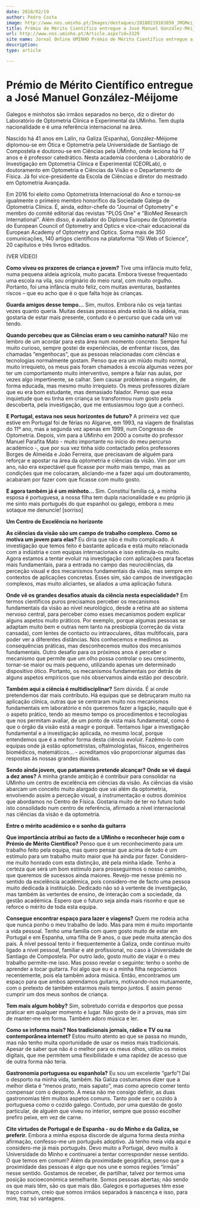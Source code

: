 ```yaml
---
date: 2018/02/19
author: Pedro Costa
image: http://www.nos.uminho.pt/Images/destaques/20180219103850_JMGMeijome1a.jpg
title: Prémio de Mérito Científico entregue a José Manuel González-Méijome
url: http://www.nos.uminho.pt/Article.aspx?id=3329
site name: Jornal Online UMINHO Prémio de Mérito Científico entregue a José Manuel González-Méijome
description: 
type: article

---
```

# Prémio de Mérito Científico entregue a José Manuel González-Méijome




Galegos e minhotos são irmãos separados no berço, diz o diretor do Laboratório de Optometria Clínica e Experimental da UMinho. Tem dupla nacionalidade e é uma referência internacional na área.

Nascido há 41 anos em Lalín, na Galiza (Espanha), González-Méijome diplomou-se em Ótica e Optometria pela Universidade de Santiago de Compostela e doutorou-se em Ciências pela UMinho, onde leciona há 17 anos e é professor catedrático. Nesta academia coordena o Laboratório de Investigação em Optometria Clínica e Experimental (CEORLab), o doutoramento em Optometria e Ciências da Visão e o Departamento de Física. Já foi vice-presidente da Escola de Ciências e diretor do mestrado em Optometria Avançada.

Em 2016 foi eleito como Optometrista Internacional do Ano e tornou-se igualmente o primeiro membro honorífico da Sociedade Galega de Optometria Clínica. É, ainda, editor-chefe do "Journal of Optometry" e membro do comité editorial das revistas "PLOS One" e "BioMed Research International". Além disso, é avaliador do Diploma Europeu de Optometria do European Council of Optometry and Optics e vice-chair educacional da European Academy of Optometry and Optics. Soma mais de 350 comunicações, 140 artigos científicos na plataforma "ISI Web of Science", 20 capítulos e três livros editados.

(VER VÍDEO)


**Como viveu os prazeres de criança e jovem?** 
Tive uma infância muito feliz, numa pequena aldeia agrícola, muito pacata. Embora tivesse frequentado uma escola na vila, sou originário do meio rural, com muito orgulho. Portanto, foi uma infância muito feliz, com muitas aventuras, bastantes riscos – que eu acho que é o que falta hoje às crianças.

**Guarda amigos desse tempo...** 
Sim, muitos. Embora não os veja tantas vezes quanto queria. Muitas dessas pessoas ainda estão lá na aldeia, mas gostaria de estar mais presente, contudo é o percurso que cada um vai tendo.

**Quando percebeu que as Ciências eram o seu caminho natural?** 
Não me lembro de um acordar para esta área num momento concreto. Sempre fui muito curioso, sempre gostei de experiências, de enfrentar riscos, das chamadas “engenhocas”, que as pessoas relacionadas com ciências e tecnologias normalmente gostam. Penso que era um miúdo muito normal, muito irrequieto, os meus pais foram chamados à escola algumas vezes por ter um comportamento muito interventivo, sempre a falar nas aulas, por vezes algo impertinente, se calhar. Sem causar problemas a ninguém, de forma educada, mas mesmo muito irrequieto. Os meus professores diziam que eu era bom estudante, mas demasiado falador. Penso que essa inquietude que eu tinha em criança se transformou num gosto pela descoberta, pela investigação, que me entusiasmou logo que a conheci.

**E Portugal, estava nos seus horizontes de futuro?** 
A primeira vez que estive em Portugal foi de férias no Algarve, em 1993, na viagem de finalistas do 11º ano, mas a segunda vez apenas em 1999, num Congresso de Optometria. Depois, vim para a UMinho em 2000 a convite do professor Manuel Parafita Mato - muito importante no início do meu percurso académico -, que por sua vez tinha sido contactado pelos professores Borges de Almeida e João Ferreira, que precisavam de alguém para reforçar e apostar na área da optometria e ciências da visão. Vim por um ano, não era expectável que ficasse por muito mais tempo, mas as condições que me colocaram, aliciando-me a fazer aqui um doutoramento, acabaram por fazer com que ficasse com muito gosto. 

**E agora também já é um minhoto...** 
Sim. Constituí família cá, a minha esposa é portuguesa, a nossa filha tem dupla nacionalidade e eu próprio já me sinto mais português do que espanhol ou galego, embora o meu sotaque me denuncie! [sorriso]



**Um Centro de Excelência no horizonte** 

**As ciências da visão são um campo de trabalho complexo. Como se motiva um jovem para elas?** 
Eu diria que não é muito complicado. A investigação que temos feito é bastante aplicada e está muito relacionada com a indústria e com equipas internacionais e isso estimula-os muito. Agora estamos a tentar evoluir na investigação com aplicações para facetas mais fundamentais, para a entrada no campo das neurociências, da perceção visual e dos mecanismos fundamentais da visão, mas sempre em contextos de aplicações concretas. Esses sim, são campos de investigação complexos, mas muito aliciantes, se aliados a uma aplicação futura.

**Onde vê os grandes desafios atuais da ciência nesta especialidade?** 
Em termos científicos puros precisamos perceber os mecanismos fundamentais da visão ao nível neurológico, desde a retina até ao sistema nervoso central, para perceber como esses mecanismos podem explicar alguns aspetos muito práticos. Por exemplo, porque algumas pessoas se adaptam muito bem e outras nem tanto na presbiopia (correção da vista cansada), com lentes de contacto ou intraoculares, ditas multifocais, para poder ver a diferentes distâncias. Nós conhecemos e medimos as consequências práticas, mas desconhecemos muitos dos mecanismos fundamentais. Outro desafio para os próximos anos é perceber o mecanismo que permite que um olho possa controlar o seu crescimento, tornar-se maior ou mais pequeno, utilizando apenas um determinado dispositivo ótico. Portanto, os mecanismos fundamentais por detrás de alguns aspetos empíricos que nós observamos ainda estão por descobrir.

**Também aqui a ciência é multidisciplinar?** 
Sem dúvida. É aí onde pretendemos dar mais contributo. Há equipas que se debruçaram muito na aplicação clínica, outras que se centraram muito nos mecanismos fundamentais em laboratório e nós queremos fazer a ligação, naquilo que é o aspeto prático, tendo ao mesmo tempo os procedimentos e tecnologias que nos permitam avaliar, de um ponto de vista mais fundamental, como é que o órgão da visão está a reagir e porquê. Tentamos ligar a investigação fundamental e a investigação aplicada, no mesmo local, porque entendemos que é a melhor forma desta ciência evoluir. Fazêmo-lo com equipas onde já estão optometristas, oftalmologistas, físicos, engenheiros biomédicos, matemáticos... - acreditamos vão proporcionar algumas das respostas às nossas grandes dúvidas.

**Sendo ainda jovem, que patamares pretende alcançar? Onde se vê daqui a dez anos?** 
A minha grande ambição é contribuir para consolidar na UMinho um centro de excelência em ciências da visão. As ciências da visão abarcam um conceito muito alargado que vai além da optometria, envolvendo assim a perceção visual, a instrumentação e outros domínios que abordamos no Centro de Física. Gostaria muito de ter no futuro tudo isto consolidado num centro de referência, afirmado a nível internacional nas ciências da visão e da optometria.



**Entre o mérito académico e o sonho da guitarra** 

**Que importância atribui ao facto de a UMinho o reconhecer hoje com o Prémio de Mérito Científico?** 
Penso que é um reconhecimento para um trabalho feito pela equipa, mas quero pensar que acima de tudo é um estímulo para um trabalho muito maior que há ainda por fazer. Considero-me muito honrado com esta distinção, até pela minha idade. Tenho a certeza que será um bom estímulo para prosseguirmos o nosso caminho, que queremos de sucessos ainda maiores. Revejo-me nesse prémio no sentido da excelência académica, pois considero-me de facto uma pessoa muito dedicada à instituição. Dedicado não só à vertente de investigação, mas também às vertentes de ensino, de interação com a sociedade, da gestão académica. Espero que o futuro seja ainda mais risonho e que se reforce o mérito de toda esta equipa.

**Consegue encontrar espaço para lazer e viagens?** 
Quem me rodeia acha que nunca ponho o meu trabalho de lado. Mas para mim é muito importante a vida pessoal. Tenho uma família com quem gosto muito de estar em Portugal e em Espanha, uma filha de 9 anos, o que pede muita atenção dos pais. A nível pessoal tento ir frequentemente à Galiza, onde continuo muito ligado a nível pessoal, familiar e até profissional, no caso à Universidade de Santiago de Compostela. Por outro lado, gosto muito de viajar e o meu trabalho permite-me isso. Mas posso revelar o seguinte: tenho o sonho de aprender a tocar guitarra. Foi algo que eu e a minha filha negociamos recentemente, pois ela também adora música. Então, encontramos um espaço para que ambos aprendamos guitarra, motivando-nos mutuamente, com o pretexto de também estarmos mais tempo juntos. E assim penso cumprir um dos meus sonhos de criança.

**Tem mais algum hobby?** 
Sim, sobretudo corrida e desportos que possa praticar em qualquer momento e lugar. Não gosto de ir a provas, mas sim de manter-me em forma. Também adoro música e ler.

**Como se informa mais? Nos tradicionais jornais, rádio e TV ou na contemporânea internet?** 
Estou muito atento ao que se passa no mundo, mas não tenho muita oportunidade de usar os meios mais tradicionais. Apesar de saber que não é o melhor para os meus olhos, utilizo os meios digitais, que me permitem uma flexibilidade e uma rapidez de acesso que de outra forma não teria.

**Gastronomia portuguesa ou espanhola?** 
Eu sou um excelente “garfo”! Daí o desporto na minha vida, também. Na Galiza costumamos dizer que a melhor dieta é “menos prato, mais sapato”, mas como aprecio comer tento compensar com o desporto. À mesa não me consigo definir, as duas gastronomias têm muitos aspetos comuns. Tanto pode ser o cozido à portuguesa como o cozido galego. Contudo, por uma questão de gosto particular, de alguém que viveu no interior, sempre que posso escolher prefiro peixe, em vez de carne.

**Cite virtudes de Portugal e de Espanha - ou do Minho e da Galiza, se preferir.** 
Embora a minha esposa discorde de alguma forma desta minha afirmação, confesso-me um português adoptivo. Já tenho meia vida aqui e considero-me já mais português. Devo muito a Portugal, devo muito à Universidade do Minho e continuarei a tentar corresponder nesse sentido. O que temos em comum? Além da proximidade geográfica, penso que a proximidade das pessoas é algo que nos une e somos regiões “irmãs” nesse sentido. Gostamos de receber, de partilhar, talvez por termos uma posição socioeconómica semelhante. Somos pessoas abertas; não sendo os que mais têm, são os que mais dão. Galegos e portugueses têm esse traço comum, creio que somos irmãos separados à nascença e isso, para mim, traz só vantagens.
